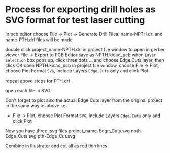# Process for exporting drill holes as SVG format for test laser cutting

In pcb editor choose File -> Plot -> Generate Drill Files: name-NPTH.drl and name-PTH.drl files will be made

double click project_name-NPTH.drl in project file window to open in gerber viewer
File -> Export to PCB Editor
save as NPTH.kicad_pcb
when `Layer Selection` box pops up, click three dots ... and choose Edge.Cuts layer, then click OK
open NPTH.kicad_pcb in project file window, choose File -> Plot, choose Plot Format `SVG`, Include Layers `Edge.Cuts` only and click Plot

repeat above steps for PTH.drl

open each file in SVG

Don't forget to plot also the actual Edge Cuts layer from the original project in the same way as above i.e.
- File -> Plot, choose Plot Format `SVG`, Include Layers `Edge.Cuts` only and click Plot

Now you have three .svg files
project_name-Edge_Cuts.svg
npth-Edge_Cuts.svg
pth-Edge_Cut.svg

Combine in Illustrator and cut all as red thin lines